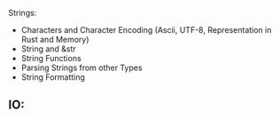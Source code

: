 
Strings:

- Characters and Character Encoding (Ascii, UTF-8, Representation in Rust and Memory)
- String and &str
- String Functions
- Parsing Strings from other Types
- String Formatting

IO:
-
